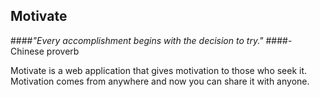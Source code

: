 ## Motivate

####*"Every accomplishment begins with the decision to try."*
####-Chinese proverb

Motivate is a web application that gives motivation to those who seek it. Motivation comes from anywhere and now you can share it with anyone.
